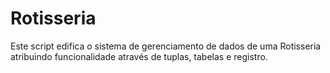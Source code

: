 # Rotisseria
 Este script edifica o sistema de gerenciamento de dados de uma Rotisseria atribuindo funcionalidade através de tuplas, tabelas e registro. 
